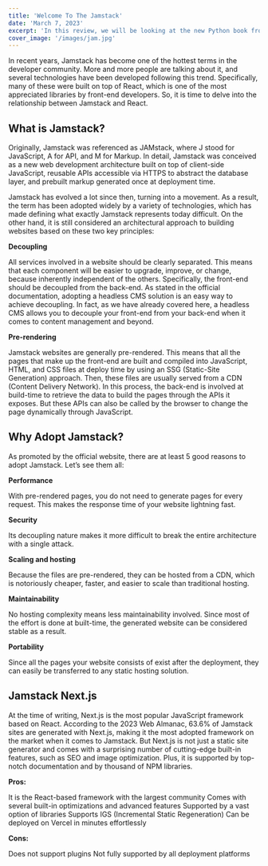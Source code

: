 ```yaml
---
title: 'Welcome To The Jamstack'
date: 'March 7, 2023'
excerpt: 'In this review, we will be looking at the new Python book from Oriley'
cover_image: '/images/jam.jpg'
---
```


In recent years, Jamstack has become one of the hottest terms in the developer community. More and more people are talking about it, and several technologies have been developed following this trend. Specifically, many of these were built on top of React, which is one of the most appreciated libraries by front-end developers. So, it is time to delve into the relationship between Jamstack and React.

## What is Jamstack?

Originally, Jamstack was referenced as JAMstack, where J stood for JavaScript, A for API, and M for Markup. In detail, Jamstack was conceived as a new web development architecture built on top of client-side JavaScript, reusable APIs accessible via HTTPS to abstract the database layer, and prebuilt markup generated once at deployment time.

Jamstack has evolved a lot since then, turning into a movement. As a result, the term has been adopted widely by a variety of technologies, which has made defining what exactly Jamstack represents today difficult. On the other hand, it is still considered an architectural approach to building websites based on these two key principles:

**Decoupling**

All services involved in a website should be clearly separated. This means that each component will be easier to upgrade, improve, or change, because inherently independent of the others. Specifically, the front-end should be decoupled from the back-end. As stated in the official documentation, adopting a headless CMS solution is an easy way to achieve decoupling. In fact, as we have already covered here, a headless CMS allows you to decouple your front-end from your back-end when it comes to content management and beyond.

**Pre-rendering**

Jamstack websites are generally pre-rendered. This means that all the pages that make up the front-end are built and compiled into JavaScript, HTML, and CSS files at deploy time by using an SSG (Static-Site Generation) approach. Then, these files are usually served from a CDN (Content Delivery Network). In this process, the back-end is involved at build-time to retrieve the data to build the pages through the APIs it exposes. But these APIs can also be called by the browser to change the page dynamically through JavaScript.

## Why Adopt Jamstack?

As promoted by the official website, there are at least 5 good reasons to adopt Jamstack. Let’s see them all:

**Performance**

With pre-rendered pages, you do not need to generate pages for every request. This makes the response time of your website lightning fast.

**Security**

Its decoupling nature makes it more difficult to break the entire architecture with a single attack.

**Scaling and hosting**

Because the files are pre-rendered, they can be hosted from a CDN, which is notoriously cheaper, faster, and easier to scale than traditional hosting.

**Maintainability**

No hosting complexity means less maintainability involved. Since most of the effort is done at built-time, the generated website can be considered stable as a result.

**Portability**

Since all the pages your website consists of exist after the deployment, they can easily be transferred to any static hosting solution.

## Jamstack Next.js

At the time of writing, Next.js is the most popular JavaScript framework based on React. According to the 2023 Web Almanac, 63.6% of Jamstack sites are generated with Next.js, making it the most adopted framework on the market when it comes to Jamstack.
But Next.js is not just a static site generator and comes with a surprising number of cutting-edge built-in features, such as SEO and image optimization. Plus, it is supported by top-notch documentation and by thousand of NPM libraries.

**Pros:**

It is the React-based framework with the largest community
Comes with several built-in optimizations and advanced features
Supported by a vast option of libraries
Supports IGS (Incremental Static Regeneration)
Can be deployed on Vercel in minutes effortlessly

**Cons:**

Does not support plugins
Not fully supported by all deployment platforms
